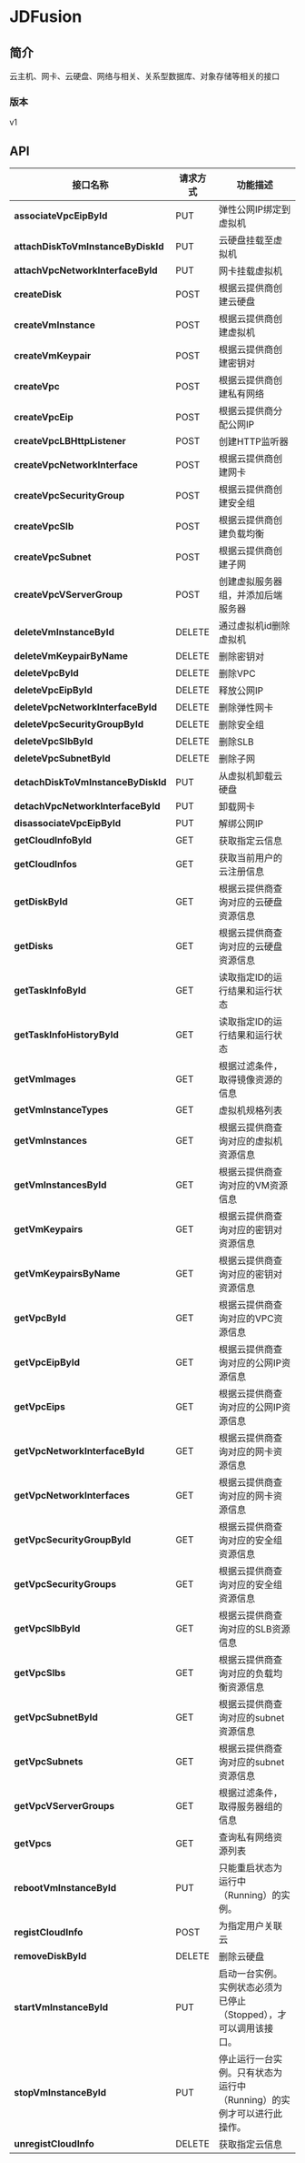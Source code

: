 # JDFusion


## 简介
云主机、网卡、云硬盘、网络与相关、关系型数据库、对象存储等相关的接口


### 版本
v1


## API
|接口名称|请求方式|功能描述|
|---|---|---|
|**associateVpcEipById**|PUT|弹性公网IP绑定到虚拟机|
|**attachDiskToVmInstanceByDiskId**|PUT|云硬盘挂载至虚拟机|
|**attachVpcNetworkInterfaceById**|PUT|网卡挂载虚拟机|
|**createDisk**|POST|根据云提供商创建云硬盘|
|**createVmInstance**|POST|根据云提供商创建虚拟机|
|**createVmKeypair**|POST|根据云提供商创建密钥对|
|**createVpc**|POST|根据云提供商创建私有网络|
|**createVpcEip**|POST|根据云提供商分配公网IP|
|**createVpcLBHttpListener**|POST|创建HTTP监听器|
|**createVpcNetworkInterface**|POST|根据云提供商创建网卡|
|**createVpcSecurityGroup**|POST|根据云提供商创建安全组|
|**createVpcSlb**|POST|根据云提供商创建负载均衡|
|**createVpcSubnet**|POST|根据云提供商创建子网|
|**createVpcVServerGroup**|POST|创建虚拟服务器组，并添加后端服务器|
|**deleteVmInstanceById**|DELETE|通过虚拟机id删除虚拟机|
|**deleteVmKeypairByName**|DELETE|删除密钥对|
|**deleteVpcById**|DELETE|删除VPC|
|**deleteVpcEipById**|DELETE|释放公网IP|
|**deleteVpcNetworkInterfaceById**|DELETE|删除弹性网卡|
|**deleteVpcSecurityGroupById**|DELETE|删除安全组|
|**deleteVpcSlbById**|DELETE|删除SLB|
|**deleteVpcSubnetById**|DELETE|删除子网|
|**detachDiskToVmInstanceByDiskId**|PUT|从虚拟机卸载云硬盘|
|**detachVpcNetworkInterfaceById**|PUT|卸载网卡|
|**disassociateVpcEipById**|PUT|解绑公网IP|
|**getCloudInfoById**|GET|获取指定云信息|
|**getCloudInfos**|GET|获取当前用户的云注册信息|
|**getDiskById**|GET|根据云提供商查询对应的云硬盘资源信息|
|**getDisks**|GET|根据云提供商查询对应的云硬盘资源信息|
|**getTaskInfoById**|GET|读取指定ID的运行结果和运行状态|
|**getTaskInfoHistoryById**|GET|读取指定ID的运行结果和运行状态|
|**getVmImages**|GET|根据过滤条件，取得镜像资源的信息|
|**getVmInstanceTypes**|GET|虚拟机规格列表|
|**getVmInstances**|GET|根据云提供商查询对应的虚拟机资源信息|
|**getVmInstancesById**|GET|根据云提供商查询对应的VM资源信息|
|**getVmKeypairs**|GET|根据云提供商查询对应的密钥对资源信息|
|**getVmKeypairsByName**|GET|根据云提供商查询对应的密钥对资源信息|
|**getVpcById**|GET|根据云提供商查询对应的VPC资源信息|
|**getVpcEipById**|GET|根据云提供商查询对应的公网IP资源信息|
|**getVpcEips**|GET|根据云提供商查询对应的公网IP资源信息|
|**getVpcNetworkInterfaceById**|GET|根据云提供商查询对应的网卡资源信息|
|**getVpcNetworkInterfaces**|GET|根据云提供商查询对应的网卡资源信息|
|**getVpcSecurityGroupById**|GET|根据云提供商查询对应的安全组资源信息|
|**getVpcSecurityGroups**|GET|根据云提供商查询对应的安全组资源信息|
|**getVpcSlbById**|GET|根据云提供商查询对应的SLB资源信息|
|**getVpcSlbs**|GET|根据云提供商查询对应的负载均衡资源信息|
|**getVpcSubnetById**|GET|根据云提供商查询对应的subnet资源信息|
|**getVpcSubnets**|GET|根据云提供商查询对应的subnet资源信息|
|**getVpcVServerGroups**|GET|根据过滤条件，取得服务器组的信息|
|**getVpcs**|GET|查询私有网络资源列表|
|**rebootVmInstanceById**|PUT|只能重启状态为 运行中（Running）的实例。|
|**registCloudInfo**|POST|为指定用户关联云|
|**removeDiskById**|DELETE|删除云硬盘|
|**startVmInstanceById**|PUT|启动一台实例。实例状态必须为 已停止（Stopped），才可以调用该接口。|
|**stopVmInstanceById**|PUT|停止运行一台实例。只有状态为 运行中（Running）的实例才可以进行此操作。|
|**unregistCloudInfo**|DELETE|获取指定云信息|

